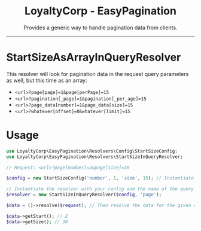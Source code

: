 <div align="center">
    <h1>LoyaltyCorp - EasyPagination</h1>
    <p>Provides a generic way to handle pagination data from clients.</p>
</div>

---

# StartSizeAsArrayInQueryResolver

This resolver will look for pagination data in the request query parameters as well, but this time as an array:

- `<url>?page[page]=1&page[perPage]=15`
- `<url>?pagination[_page]=1&pagination[_per_age]=15`
- `<url>?page_data[number]=1&page_data[size]=15`
- `<url>?whatever[offset]=0&whatever[limit]=15`

# Usage

```php
use LoyaltyCorp\EasyPagination\Resolvers\Config\StartSizeConfig;
use LoyaltyCorp\EasyPagination\Resolvers\StartSizeInQueryResolver;

// Request: <url>?page[number]=2&page[size]=30

$config = new StartSizeConfig('number', 1, 'size', 15); // Instantiate config according to your needs

// Instantiate the resolver with your config and the name of the query parameter containing the pagination data
$resolver = new StartSizeInQueryResolver($config, 'page'); 

$data = ()->resolve($request); // Then resolve the data for the given request

$data->getStart(); // 2
$data->getSize(); // 30
```
